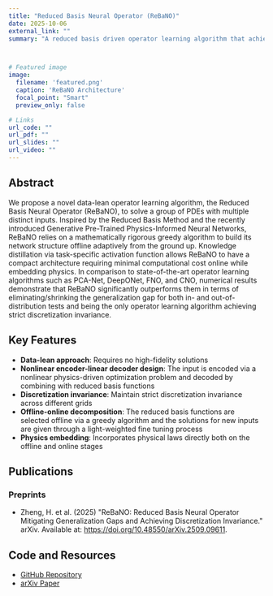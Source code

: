 ```yaml
---
title: "Reduced Basis Neural Operator (ReBaNO)"
date: 2025-10-06
external_link: ""
summary: "A reduced basis driven operator learning algorithm that achieves discretization invariance and mitigating generalization gaps."



# Featured image
image:
  filename: 'featured.png'
  caption: 'ReBaNO Architecture'
  focal_point: "Smart"
  preview_only: false

# Links
url_code: ""
url_pdf: ""
url_slides: ""
url_video: ""
---
```


## Abstract 
We propose a novel data-lean operator learning algorithm, the Reduced Basis Neural Operator (ReBaNO), to solve a group of PDEs with multiple distinct inputs. Inspired by the Reduced Basis Method and the recently introduced Generative Pre-Trained Physics-Informed Neural Networks, ReBaNO relies on a mathematically rigorous greedy algorithm to build its network structure offline adaptively from the ground up. Knowledge distillation via task-specific activation function allows ReBaNO to have a compact architecture requiring minimal computational cost online while embedding physics. In comparison to state-of-the-art operator learning algorithms such as PCA-Net, DeepONet, FNO, and CNO, numerical results demonstrate that ReBaNO significantly outperforms them in terms of eliminating/shrinking the generalization gap for both in- and out-of-distribution tests and being the only operator learning algorithm achieving strict discretization invariance.


## Key Features

- **Data-lean approach**: Requires no high-fidelity solutions
- **Nonlinear encoder-linear decoder design**: The input is encoded via a nonlinear physics-driven optimization problem and decoded by combining with reduced basis functions
- **Discretization invariance**: Maintain strict discretization invariance across different grids
- **Offline-online decomposition**: The reduced basis functions are selected offline via a greedy algorithm and the solutions for new inputs are given through a light-weighted fine tuning process
- **Physics embedding**: Incorporates physical laws directly both on the offline and online stages


## Publications

### Preprints
- Zheng, H. et al. (2025) "ReBaNO: Reduced Basis Neural Operator Mitigating Generalization Gaps and Achieving Discretization Invariance." arXiv. Available at: https://doi.org/10.48550/arXiv.2509.09611.

## Code and Resources

- [GitHub Repository](https://github.com/haolanzheng/rebano)
- [arXiv Paper](https://doi.org/10.48550/arXiv.2509.09611)
